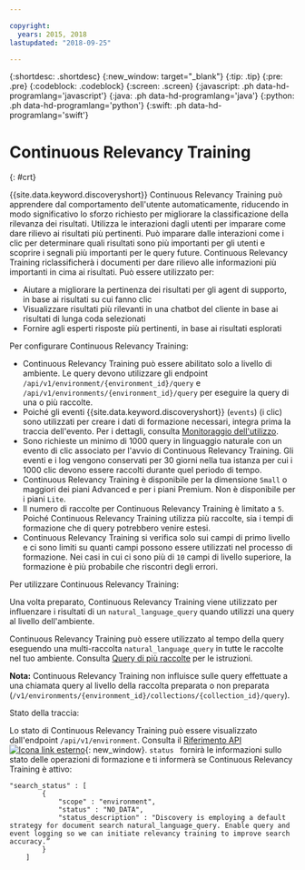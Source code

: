 ```yaml
---

copyright:
  years: 2015, 2018
lastupdated: "2018-09-25"

---
```


{:shortdesc: .shortdesc}
{:new_window: target="_blank"}
{:tip: .tip}
{:pre: .pre}
{:codeblock: .codeblock}
{:screen: .screen}
{:javascript: .ph data-hd-programlang='javascript'}
{:java: .ph data-hd-programlang='java'}
{:python: .ph data-hd-programlang='python'}
{:swift: .ph data-hd-programlang='swift'}

# Continuous Relevancy Training
{: #crt}

{{site.data.keyword.discoveryshort}} Continuous Relevancy Training può apprendere dal comportamento dell'utente automaticamente, riducendo in modo significativo lo sforzo richiesto per migliorare la classificazione della rilevanza dei risultati. Utilizza le interazioni dagli utenti per imparare come dare rilievo ai risultati più pertinenti. Può imparare dalle interazioni come i clic per determinare quali risultati sono più importanti per gli utenti e scoprire i segnali più importanti per le query future. Continuous Relevancy Training riclassificherà i documenti per dare rilievo alle informazioni più importanti in cima ai risultati. Può essere utilizzato per:

- Aiutare a migliorare la pertinenza dei risultati per gli agent di supporto, in base ai risultati su cui fanno clic
- Visualizzare risultati più rilevanti in una chatbot del cliente in base ai risultati di lunga coda selezionati 
- Fornire agli esperti risposte più pertinenti, in base ai risultati esplorati

Per configurare Continuous Relevancy Training:

- Continuous Relevancy Training può essere abilitato solo a livello di ambiente. Le query devono utilizzare gli endpoint `/api/v1/environment/{environment_id}/query` e `/api/v1/environments/{environment_id}/query` per eseguire la query di una o più raccolte.
- Poiché gli eventi {{site.data.keyword.discoveryshort}} (`events`) (i clic) sono utilizzati per creare i dati di formazione necessari, integra prima la traccia dell'evento. Per i dettagli, consulta [Monitoraggio dell'utilizzo](/docs/services/discovery/feedback.html#usage).
- Sono richieste un minimo di 1000 query in linguaggio naturale con un evento di clic associato per l'avvio di Continuous Relevancy Training. Gli eventi e i log vengono conservati per 30 giorni nella tua istanza per cui i 1000 clic devono essere raccolti durante quel periodo di tempo.
- Continuous Relevancy Training è disponibile per la dimensione `Small` o maggiori dei piani Advanced e per i piani Premium. Non è disponibile per i piani `Lite`.
- Il numero di raccolte per Continuous Relevancy Training è limitato a `5`. Poiché Continuous Relevancy Training utilizza più raccolte, sia i tempi di formazione che di query potrebbero venire estesi.
- Continuous Relevancy Training si verifica solo sui campi di primo livello e ci sono limiti su quanti campi possono essere utilizzati nel processo di formazione. Nei casi in cui ci sono più di `10` campi di livello superiore, la formazione è più probabile che riscontri degli errori. 

Per utilizzare Continuous Relevancy Training:

Una volta preparato, Continuous Relevancy Training viene utilizzato per influenzare i risultati di un `natural_language_query` quando utilizzi una query al livello dell'ambiente. 

Continuous Relevancy Training può essere utilizzato al tempo della query eseguendo una multi-raccolta `natural_language_query` in tutte le raccolte nel tuo ambiente. Consulta [Query di più raccolte](/docs/services/discovery/using.html#multiple-collections) per le istruzioni. 

**Nota:** Continuous Relevancy Training non influisce sulle query effettuate a una chiamata query al livello della raccolta preparata o non preparata (`/v1/environments/{environment_id}/collections/{collection_id}/query`). 

Stato della traccia:

Lo stato di Continuous Relevancy Training può essere visualizzato dall'endpoint `/api/v1/environment`. Consulta il [Riferimento API ![Icona link esterno](../../icons/launch-glyph.svg "Icona link esterno")](https://www.ibm.com/watson/developercloud/discovery/api/v1/curl.html?curl#environments-api){: new_window}. `status ` fornirà le informazioni sullo stato delle operazioni di formazione e ti informerà se Continuous Relevancy Training è attivo:

```
"search_status" : [
        {
            "scope" : "environment",
            "status" : "NO_DATA",
            "status_description" : "Discovery is employing a default strategy for document search natural_language_query. Enable query and event logging so we can initiate relevancy training to improve search accuracy.”
        }
    ]
```
